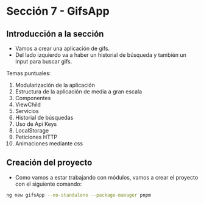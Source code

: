 # Sección 7 - GifsApp

## Introducción a la sección

- Vamos a crear una aplicación de gifs.
- Del lado izquierdo va a haber un historial de búsqueda y también un input para buscar gifs.

Temas puntuales:

1. Modularización de la aplicación
2. Estructura de la aplicación de media a gran escala
3. Componentes
4. ViewChild
5. Servicios
6. Historial de búsquedas
7. Uso de Api Keys
8. LocalStorage
9. Peticiones HTTP
10. Animaciones mediante css

## Creación del proyecto

- Como vamos a estar trabajando con módulos, vamos a crear el proyecto con el siguiente comando:

```bash
ng new gifsApp --no-standalone --package-manager pnpm
```

